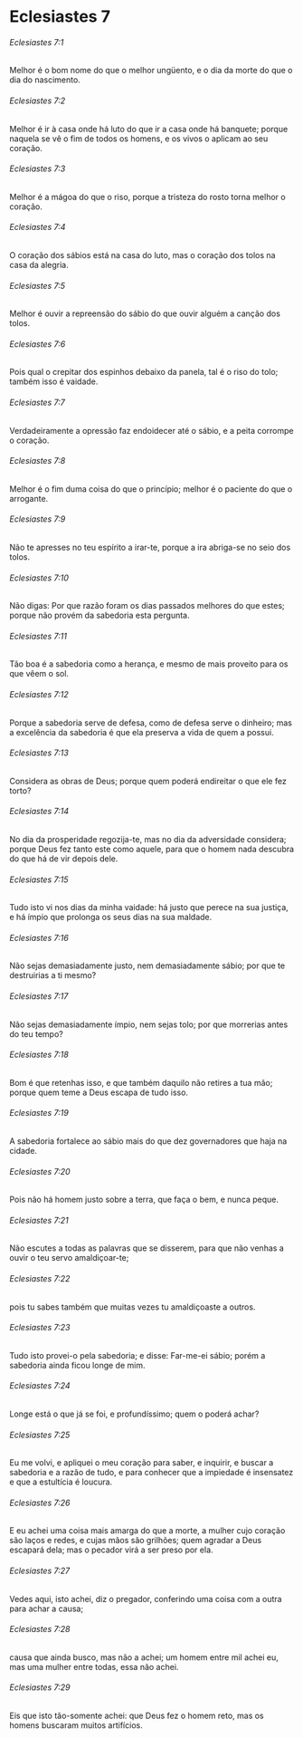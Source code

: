 # Eclesiastes 7

###### Eclesiastes 7:1

Melhor é o bom nome do que o melhor ungüento, e o dia da morte do que o dia do nascimento.

###### Eclesiastes 7:2

Melhor é ir à casa onde há luto do que ir a casa onde há banquete; porque naquela se vê o fim de todos os homens, e os vivos o aplicam ao seu coração.

###### Eclesiastes 7:3

Melhor é a mágoa do que o riso, porque a tristeza do rosto torna melhor o coração.

###### Eclesiastes 7:4

O coração dos sábios está na casa do luto, mas o coração dos tolos na casa da alegria.

###### Eclesiastes 7:5

Melhor é ouvir a repreensão do sábio do que ouvir alguém a canção dos tolos.

###### Eclesiastes 7:6

Pois qual o crepitar dos espinhos debaixo da panela, tal é o riso do tolo; também isso é vaidade.

###### Eclesiastes 7:7

Verdadeiramente a opressão faz endoidecer até o sábio, e a peita corrompe o coração.

###### Eclesiastes 7:8

Melhor é o fim duma coisa do que o princípio; melhor é o paciente do que o arrogante.

###### Eclesiastes 7:9

Não te apresses no teu espírito a irar-te, porque a ira abriga-se no seio dos tolos.

###### Eclesiastes 7:10

Não digas: Por que razão foram os dias passados melhores do que estes; porque não provém da sabedoria esta pergunta.

###### Eclesiastes 7:11

Tão boa é a sabedoria como a herança, e mesmo de mais proveito para os que vêem o sol.

###### Eclesiastes 7:12

Porque a sabedoria serve de defesa, como de defesa serve o dinheiro; mas a excelência da sabedoria é que ela preserva a vida de quem a possui.

###### Eclesiastes 7:13

Considera as obras de Deus; porque quem poderá endireitar o que ele fez torto?

###### Eclesiastes 7:14

No dia da prosperidade regozija-te, mas no dia da adversidade considera; porque Deus fez tanto este como aquele, para que o homem nada descubra do que há de vir depois dele.

###### Eclesiastes 7:15

Tudo isto vi nos dias da minha vaidade: há justo que perece na sua justiça, e há ímpio que prolonga os seus dias na sua maldade.

###### Eclesiastes 7:16

Não sejas demasiadamente justo, nem demasiadamente sábio; por que te destruirias a ti mesmo?

###### Eclesiastes 7:17

Não sejas demasiadamente ímpio, nem sejas tolo; por que morrerias antes do teu tempo?

###### Eclesiastes 7:18

Bom é que retenhas isso, e que também daquilo não retires a tua mão; porque quem teme a Deus escapa de tudo isso.

###### Eclesiastes 7:19

A sabedoria fortalece ao sábio mais do que dez governadores que haja na cidade.

###### Eclesiastes 7:20

Pois não há homem justo sobre a terra, que faça o bem, e nunca peque.

###### Eclesiastes 7:21

Não escutes a todas as palavras que se disserem, para que não venhas a ouvir o teu servo amaldiçoar-te;

###### Eclesiastes 7:22

pois tu sabes também que muitas vezes tu amaldiçoaste a outros.

###### Eclesiastes 7:23

Tudo isto provei-o pela sabedoria; e disse: Far-me-ei sábio; porém a sabedoria ainda ficou longe de mim.

###### Eclesiastes 7:24

Longe está o que já se foi, e profundíssimo; quem o poderá achar?

###### Eclesiastes 7:25

Eu me volvi, e apliquei o meu coração para saber, e inquirir, e buscar a sabedoria e a razão de tudo, e para conhecer que a impiedade é insensatez e que a estultícia é loucura.

###### Eclesiastes 7:26

E eu achei uma coisa mais amarga do que a morte, a mulher cujo coração são laços e redes, e cujas mãos são grilhões; quem agradar a Deus escapará dela; mas o pecador virá a ser preso por ela.

###### Eclesiastes 7:27

Vedes aqui, isto achei, diz o pregador, conferindo uma coisa com a outra para achar a causa;

###### Eclesiastes 7:28

causa que ainda busco, mas não a achei; um homem entre mil achei eu, mas uma mulher entre todas, essa não achei.

###### Eclesiastes 7:29

Eis que isto tão-somente achei: que Deus fez o homem reto, mas os homens buscaram muitos artifícios.


